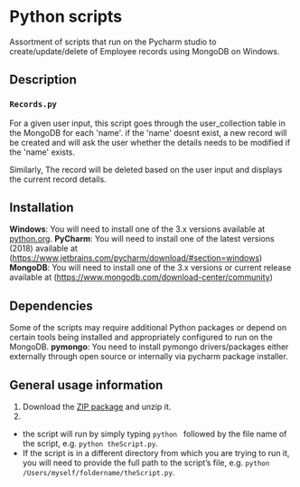 # Python scripts

Assortment of scripts that run on the Pycharm studio to create/update/delete of Employee records using MongoDB on Windows.


## Description

### `Records.py`
For a given user input, this script goes through the user_collection table in the MongoDB for each 'name'. if the 'name' doesnt exist, a new record will be created and will ask the user whether the details needs to be modified if the 'name' exists. 

Similarly, The record will be deleted based on the user input and displays the current record details. 

## Installation

**Windows**: You will need to install one of the 3.x versions available at [python.org](http://www.python.org/getit/).
**PyCharm**: You will need to install one of the latest versions (2018) available at (https://www.jetbrains.com/pycharm/download/#section=windows)
**MongoDB**: You will need to install one of the 3.x versions or current release available at (https://www.mongodb.com/download-center/community)


## Dependencies

Some of the scripts may require additional Python packages or depend on certain tools being installed and appropriately configured to run on the MongoDB. 
**pymongo**: You need to install pymongo drivers/packages either externally through open source or internally via pycharm package installer. 


## General usage information

1. Download the [ZIP package]() and unzip it.
2. 
 * the script will run by simply typing `python ` followed by the file name of the script, e.g. `python theScript.py`.
 * If the script is in a different directory from which you are trying to run it, you will need to provide the full path to the script’s file, e.g. `python /Users/myself/foldername/theScript.py`.
